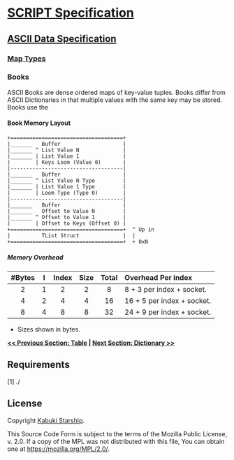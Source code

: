 # [SCRIPT Specification](../../)

## [ASCII Data Specification](../)

### [Map Types](./)

### Books

ASCII Books are dense ordered maps of key-value tuples. Books differ from ASCII Dictionaries in that multiple values with the same key may be stored. Books use the

#### Book Memory Layout

```AsciiArt
+====================================+
|_______   Buffer                    |
|_______ ^ List Value N              |
|_______ | List Value 1              |
|        | Keys Loom (Value 0)       |
|------------------------------------|
|_______   Buffer                    |
|_______ ^ List Value N Type         |
|_______ | List Value 1 Type         |
|        | Loom Type (Type 0)        |
|------------------------------------|
|_______   Buffer                    |
|_______   Offset to Value N         |
|_______ ^ Offset to Value 1         |
|        | Offset to Keys (Offset 0) |
+====================================+  ^ Up in
|          TList Struct              |  |
+====================================+  + 0xN
```

##### Memory Overhead

| #Bytes | I | Index | Size | Total |    Overhead Per index      |
|:------:|:-:|:-----:|:----:|:-----:|:---------------------------|
|    2   | 1 |   2   |   2  |   8   |  8 + 3 per index + socket. |
|    4   | 2 |   4   |   4  |   16  | 16 + 5 per index + socket. |
|    8   | 4 |   8   |   8  |   32  | 24 + 9 per index + socket. |

* Sizes shown in bytes.

**[<< Previous Section: Table](./Table.md) | [Next Section: Dictionary >>](./Dictionary.md)**

## Requirements

[1] ./

## License

Copyright [Kabuki Starship](https://kabukistarship.com).

This Source Code Form is subject to the terms of the Mozilla Public License, v. 2.0. If a copy of the MPL was not distributed with this file, You can obtain one at <https://mozilla.org/MPL/2.0/>.
